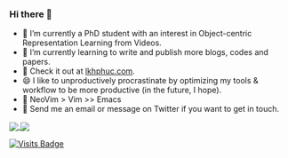 ### Hi there 👋

- 🔭 I’m currently a PhD student with an interest in Object-centric Representation Learning from Videos.
- 🌱 I’m currently learning to write and publish more blogs, codes and papers.
- 📑 Check it out at [lkhphuc.com](https://lkhphuc.com).
- 😄 I like to unproductively procrastinate by optimizing my tools & workflow to be more productive (in the future, I hope).
- 🙈 NeoVim > Vim >> Emacs
- 🤝 Send me an email or message on Twitter if you want to get in touch.

<a href="https://github.com/anuraghazra/github-readme-stats">
  <img align="center" src="https://github-readme-stats.vercel.app/api?username=lkhphuc&count_private=true&show_icons=true&hide_rank=true" />
</a>
<a href="https://github.com/anuraghazra/github-readme-stats">
  <img align="center" src="https://github-readme-stats.vercel.app/api/top-langs/?username=lkhphuc&layout=compact" />
</a>

[![Visits Badge](https://badges.pufler.dev/visits/lkhphuc/lkhphuc)](https://badges.pufler.dev)

<!--
**lkhphuc/lkhphuc** is a ✨ _special_ ✨ repository because its `README.md` (this file) appears on your GitHub profile.

Here are some ideas to get you started:


- 🤔 I’m looking for help with ...
- 💬 Ask me about ...

- ⚡ Fun fact: ...
-->
